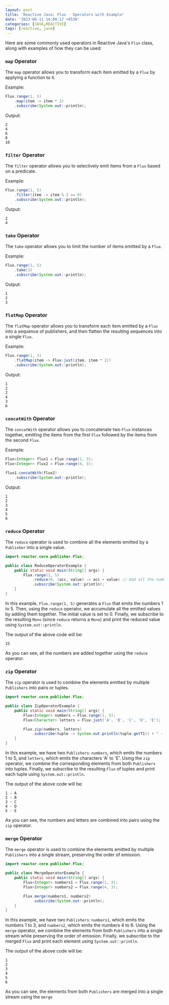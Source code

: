 ```yaml
---
layout: post
title: 'Reactive Java: Flux - Operators with Example'
date: '2023-06-11 14:00:17 +0530'
categories: [JAVA,REACTIVE]
tags: [reactive, java]
---
```


Here are some commonly used operators in Reactive Java's `Flux` class, along with examples of how they can be used:

### `map` Operator

The `map` operator allows you to transform each item emitted by a `Flux` by applying a function to it.

Example:
```java
Flux.range(1, 5)
    .map(item -> item * 2)
    .subscribe(System.out::println);
```
Output:
```
2
4
6
8
10
```

### `filter` Operator

The `filter` operator allows you to selectively emit items from a `Flux` based on a predicate.

Example:
```java
Flux.range(1, 5)
    .filter(item -> item % 2 == 0)
    .subscribe(System.out::println);
```
Output:
```
2
4
```

### `take` Operator

The `take` operator allows you to limit the number of items emitted by a `Flux`.

Example:
```java
Flux.range(1, 5)
    .take(3)
    .subscribe(System.out::println);
```
Output:
```
1
2
3
```

### `flatMap` Operator

The `flatMap` operator allows you to transform each item emitted by a `Flux` into a sequence of publishers, and then flatten the resulting sequences into a single `Flux`.

Example:
```java
Flux.range(1, 3)
    .flatMap(item -> Flux.just(item, item * 2))
    .subscribe(System.out::println);
```
Output:
```
1
2
2
4
3
6
```

### `concatWith` Operator

The `concatWith` operator allows you to concatenate two `Flux` instances together, emitting the items from the first `Flux` followed by the items from the second `Flux`.

Example:
```java
Flux<Integer> flux1 = Flux.range(1, 3);
Flux<Integer> flux2 = Flux.range(4, 3);

flux1.concatWith(flux2)
    .subscribe(System.out::println);
```
Output:
```
1
2
3
4
5
6
```

### `reduce` Operator

The `reduce` operator is used to combine all the elements emitted by a `Publisher` into a single value.

```java
import reactor.core.publisher.Flux;

public class ReduceOperatorExample {
    public static void main(String[] args) {
        Flux.range(1, 5)
            .reduce(0, (acc, value) -> acc + value) // Add all the numbers
            .subscribe(System.out::println);
    }
}
```

In this example, `Flux.range(1, 5)` generates a `Flux` that emits the numbers 1 to 5. Then, using the `reduce` operator, we accumulate all the emitted values by adding them together. The initial value is set to 0. Finally, we subscribe to the resulting `Mono` (since `reduce` returns a `Mono`) and print the reduced value using `System.out::println`.

The output of the above code will be:
```
15
```

As you can see, all the numbers are added together using the `reduce` operator.

### `zip` Operator

The `zip` operator is used to combine the elements emitted by multiple `Publishers` into pairs or tuples.

```java
import reactor.core.publisher.Flux;

public class ZipOperatorExample {
    public static void main(String[] args) {
        Flux<Integer> numbers = Flux.range(1, 5);
        Flux<Character> letters = Flux.just('A', 'B', 'C', 'D', 'E');

        Flux.zip(numbers, letters)
            .subscribe(tuple -> System.out.println(tuple.getT1() + " - " + tuple.getT2()));
    }
}
```

In this example, we have two `Publishers`: `numbers`, which emits the numbers 1 to 5, and `letters`, which emits the characters 'A' to 'E'. Using the `zip` operator, we combine the corresponding elements from both `Publishers` into tuples. Finally, we subscribe to the resulting `Flux` of tuples and print each tuple using `System.out::println`.

The output of the above code will be:
```
1 - A
2 - B
3 - C
4 - D
5 - E
```

As you can see, the numbers and letters are combined into pairs using the `zip` operator.

### `merge` Operator

The `merge` operator is used to combine the elements emitted by multiple `Publishers` into a single stream, preserving the order of emission.

```java
import reactor.core.publisher.Flux;

public class MergeOperatorExample {
    public static void main(String[] args) {
        Flux<Integer> numbers1 = Flux.range(1, 3);
        Flux<Integer> numbers2 = Flux.range(4, 3);

        Flux.merge(numbers1, numbers2)
            .subscribe(System.out::println);
    }
}
```

In this example, we have two `Publishers`: `numbers1`, which emits the numbers 1 to 3, and `numbers2`, which emits the numbers 4 to 6. Using the `merge` operator, we combine the elements from both `Publishers` into a single stream while preserving the order of emission. Finally, we subscribe to the merged `Flux` and print each element using `System.out::println`.

The output of the above code will be:
```
1
2
3
4
5
6
```

As you can see, the elements from both `Publishers` are merged into a single stream using the `merge`